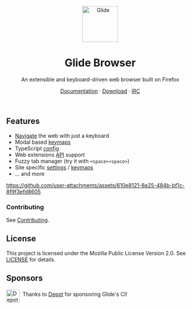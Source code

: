 <div align="center">
  <picture>
    <img src="src/glide/docs/logo.png" alt="Glide" width="96" height="96">
  </picture>

<h1>Glide Browser</h1>

<p>An extensible and keyboard-driven web browser built on Firefox</p>

<p>
    <a href="https://glide-browser.app">Documentation</a>
    ·
    <a href="https://glide-browser.app/#download">Download</a>
    ·
    <a href="https://glide-browser.app/chat">IRC</a>
  </p>

<br>
</div>

## Features

- [Navigate](https://glide-browser.app/hints) the web with just a keyboard
- Modal based [keymaps](https://glide-browser.app/keys)
- TypeScript [config](https://glide-browser.app/config)
- Web extensions [API](https://glide-browser.app/extensions) support
- Fuzzy tab manager (try it with `<space><space>`)
- Site specific [settings](https://glide-browser.app/cookbook#set-a-pref-for-a-specific-website) / [keymaps](https://glide-browser.app/cookbook#override-a-keymap-for-a-specific-website)
- ... and more

https://github.com/user-attachments/assets/610e8121-8e25-484b-bf1c-8f9f3efd8605

### Contributing

See [Contributing](https://glide-browser.app/contributing).

## License

This project is licensed under the Mozilla Public License Version 2.0. See [LICENSE](LICENSE) for details.

## Sponsors

<p>
  <picture>
    <source media="(prefers-color-scheme: dark)" srcset="https://depot.dev/assets/brand/1693758816/depot-logo-horizontal-on-dark.svg" />
    <source media="(prefers-color-scheme: light)" srcset="https://depot.dev/assets/brand/1693758816/depot-logo-horizontal-on-light.svg" />
    <img
      alt="Depot logo"
      src="https://depot.dev/assets/brand/1693758816/depot-logo-horizontal-on-dark.svg"
      height="36"
      align="middle"
    />
  </picture>
  &nbsp;Thanks to <a href="https://depot.dev">Depot</a> for sponsoring Glide's CI!
</p>
